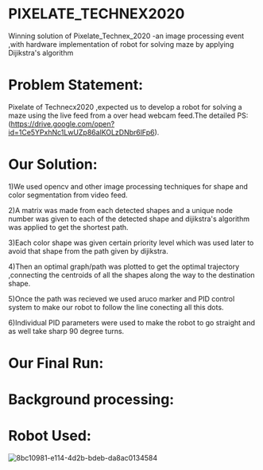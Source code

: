 # PIXELATE_TECHNEX2020
Winning solution of Pixelate_Technex_2020 -an image processing event ,with hardware implementation of robot for solving maze by applying Dijikstra's algorithm

# Problem Statement:
Pixelate of Technecx2020 ,expected us to develop a robot for solving a maze using the live feed from a over head webcam feed.The detailed PS:(https://drive.google.com/open?id=1Ce5YPxhNc1LwUZp86alKOLzDNbr6lFp6).

# Our Solution:
1)We used opencv and other image processing techniques for shape and color segmentation from video feed.

2)A matrix was made from each detected shapes and a unique node number was given to each of the detected shape and dijikstra's algorithm was applied to get the shortest path.

3)Each color shape was given certain priority level which was used later to avoid that shape from the path given by dijikstra.

4)Then an optimal graph/path was plotted to get the optimal trajectory ,connecting the centroids of all the shapes along the way to the destination shape.

5)Once the path was recieved we used aruco marker and PID control system to make our robot to follow the line conecting all this dots.

6)Individual PID parameters were used to make the robot to go straight and as well take sharp 90 degree turns.

# Our Final Run:
# Background processing:
# Robot Used:
![8bc10981-e114-4d2b-bdeb-da8ac0134584](https://user-images.githubusercontent.com/43948945/75630637-9c51e180-5c12-11ea-9d2e-3fe17faf9937.jpg)


